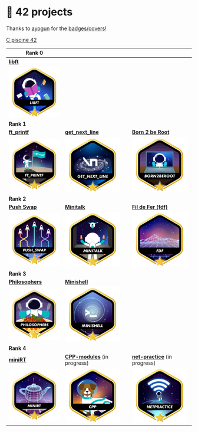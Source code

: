 # 📂 42 projects

Thanks to [ayogun](https://github.com/ayogun) for the
[badges/covers](https://github.com/ayogun/42-project-badges/tree/main)!

[C piscine 42](https://github.com/Keisn1/C-piscine-42)

| **Rank 0**                                                 |                                                                           |                                                                              |
|------------------------------------------------------------|---------------------------------------------------------------------------|------------------------------------------------------------------------------|
| [**libft**](https://github.com/Keisn1/libft)               |                                                                           |                                                                              |
| ![libft-bonus](./imgs/libft_bonus_badge.png)               |                                                                           |                                                                              |
| **Rank 1**                                                 |                                                                           |                                                                              |
| [**ft_printf**](https://github.com/Keisn1/ft_printf)       | [**get_next_line**](https://github.com/Keisn1/get-next-line)              | [**Born 2 be Root**](https://github.com/Keisn1/Born2BeRoot)                  |
| ![ft_printf-bonus](./imgs/ft_printfm.png)                  | ![gnl-bonus](./imgs/get_next_linem.png)                                   | ![b2b-bonus](./imgs/born2berootm.png)                                        |
| **Rank 2**                                                 |                                                                           |                                                                              |
| [**Push Swap**](https://github.com/Keisn1/push-swap)       | [**Minitalk**](https://github.com/Keisn1/minitalk)                        | [**Fil de Fer (fdf)**](https://github.com/Keisn1/fdf)                        |
| ![push_swap-bonus](./imgs/push_swapm.png)                  | ![minitalk-bonus](./imgs/minitalkm.png)                                   | ![fdf-bonus](./imgs/fdfm.png)                                                |
| **Rank 3**                                                 |                                                                           |                                                                              |
| [**Philosophers**](https://github.com/Keisn1/philosophers) | [**Minishell**](https://github.com/Keisn1/minishell)                      |                                                                              |
| ![philosophers-bonus](./imgs/philosophersm.png)            | ![minishell-bonus](./imgs/minishellm.png)                                 |                                                                              |
| **Rank 4**                                                 |                                                                           |                                                                              |
| [**miniRT**](https://github.com/obluda2173/miniRT)         | [**CPP-modules**](https://github.com/Keisn1/CPP-modules-42) (in progress) | [**net-practice**](https://github.com/Keisn1/net-practice.git) (in progress) |
| ![minirt-bonus](./imgs/minirtm.png)                        | ![cpp-bonus](./imgs/cppm.png)                                             | ![philosophers-bonus](./imgs/netpracticem.png)                               |
